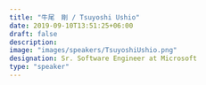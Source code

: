 ```yaml
---
title: "牛尾　剛 / Tsuyoshi Ushio"
date: 2019-09-10T13:51:25+06:00
draft: false
description:
image: "images/speakers/TsuyoshiUshio.png"
designation: Sr. Software Engineer at Microsoft
type: "speaker"
---
```

